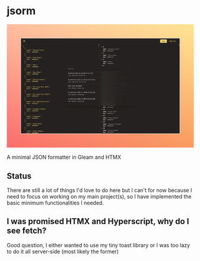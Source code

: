 # jsorm

![screenshot](./main.jpeg)

A minimal JSON formatter in Gleam and HTMX

## Status

There are still a lot of things I'd love to do here but I can't for now because I need to focus on working on my main project(s), so I have implemented the basic minimum functionalities I needed.

## I was promised HTMX and Hyperscript, why do I see fetch?

Good question, I either wanted to use my tiny toast library or I was too lazy to do it all server-side (most likely the former)
